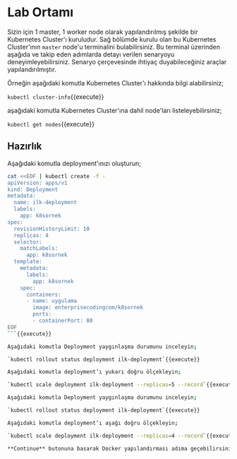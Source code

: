 # Lab Ortamı

Sizin için 1 master, 1 worker node olarak yapılandırılmış şekilde bir Kubernetes Cluster'ı kuruludur. Sağ bölümde kurulu olan bu Kubernetes Cluster'ının `master` node'u terminalini bulabilirsiniz. Bu terminal üzerinden aşağıda ve takip eden adımlarda detayı verilen senaryoyu deneyimleyebilirsiniz. Senaryo çerçevesinde ihtiyaç duyabileceğiniz araçlar yapılandırılmıştır.

Örneğin aşağıdaki komutla Kubernetes Cluster'ı hakkında bilgi alabilirsiniz;

`kubectl cluster-info`{{execute}}

aşağıdaki komutla Kubernetes Cluster'ına dahil node'ları listeleyebilirsiniz;

`kubectl get nodes`{{execute}}

## Hazırlık

Aşağıdaki komutla deployment'ınızı oluşturun;

```bash
cat <<EOF | kubectl create -f -
apiVersion: apps/v1
kind: Deployment
metadata:
  name: ilk-deployment
  labels:
    app: k8sornek
spec:
  revisionHistoryLimit: 10
  replicas: 4
  selector:
    matchLabels:
      app: k8sornek
  template:
    metadata:
      labels:
        app: k8sornek
    spec:
      containers:
      - name: uygulama
        image: enterprisecodingcom/k8sornek
        ports:
        - containerPort: 80
EOF
```{{execute}}

Aşağıdaki komutla Deployment yaygınlaşma durumunu inceleyin;

`kubectl rollout status deployment ilk-deployment`{{execute}}

Aşağıdaki komutla deployment’ı yukarı doğru ölçekleyin;

`kubectl scale deployment ilk-deployment --replicas=5 --record`{{execute}}

Aşağıdaki komutla Deployment yaygınlaşma durumunu inceleyin;

`kubectl rollout status deployment ilk-deployment`{{execute}}

Aşağıdaki komutla deployment’ı aşağı doğru ölçekleyin;

`kubectl scale deployment ilk-deployment --replicas=4 --record`{{execute}}

**Continue** butonuna basarak Docker yapılandırması adıma geçebilirsiniz.